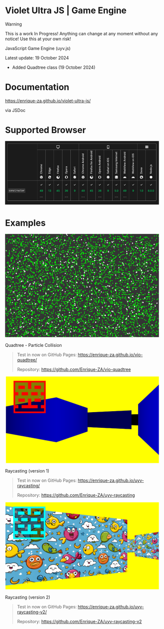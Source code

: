 # Violet Ultra JS | Game Engine

> [!WARNING]
> This is a work In Progress! Anything can change at any moment without any notice! Use this at your own risk!

JavaScript Game Engine (uyv.js)

Latest update: 19 October 2024

- Added Quadtree class (19 October 2024)

# Documentation

https://enrique-za.github.io/violet-ultra-js/ 

via JSDoc

# Supported Browser

![screenshot](./browser.png)

# Examples

![screenshot](./qt.png)

Quadtree - Particle Collision

> Test in now on GitHub Pages: https://enrique-za.github.io/vio-quadtree/
> 
> Repository: https://github.com/Enrique-ZA/vio-quadtree

![screenshot](./screenshot.png)

Raycasting (version 1)

> Test in now on GitHub Pages: https://enrique-za.github.io/uyv-raycasting/
> 
> Repository: https://github.com/Enrique-ZA/uyv-raycasting

![screenshot](./screenshotA.png)

Raycasting (version 2)

> Test in now on GitHub Pages: https://enrique-za.github.io/uyv-raycasting-v2/
> 
> Repository: https://github.com/Enrique-ZA/uyv-raycasting-v2
